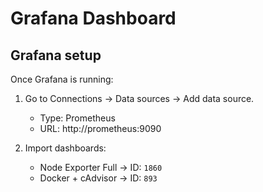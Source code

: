 # Grafana Dashboard

## Grafana setup
Once Grafana is running:

1. Go to Connections → Data sources → Add data source.
    - Type: Prometheus
    - URL: http://prometheus:9090

2. Import dashboards:
    - Node Exporter Full → ID: `1860`
    - Docker + cAdvisor → ID: `893`